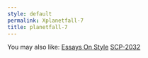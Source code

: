 ```yaml
---
style: default
permalink: Xplanetfall-7
title: planetfall-7
---
```

You may also like:
[Essays On Style](http://scp-wiki.net/essays-on-style)
[SCP-2032](http://scp-wiki.net/scp-2032)